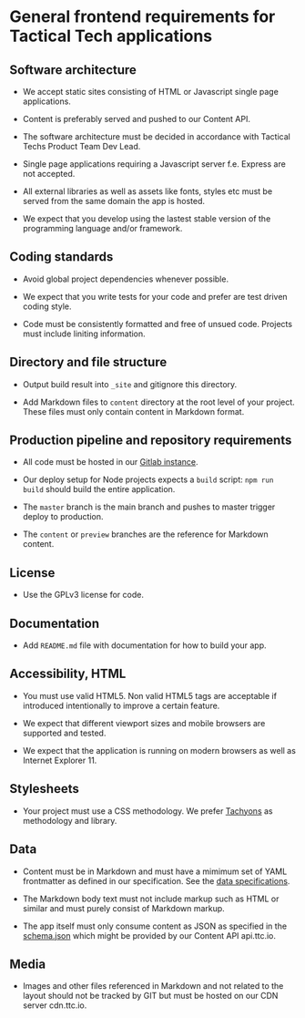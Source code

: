 # General frontend requirements for Tactical Tech applications

## Software architecture

- We accept static sites consisting of HTML or Javascript single page applications.

- Content is preferably served and pushed to our Content API.

- The software architecture must be decided in accordance with Tactical Techs Product Team Dev Lead.

- Single page applications requiring a Javascript server f.e. Express are not accepted.

- All external libraries as well as assets like fonts, styles etc must be served from the same domain the app is hosted.

- We expect that you develop using the lastest stable version of the programming language and/or framework.


## Coding standards

- Avoid global project dependencies whenever possible.

- We expect that you write tests for your code and prefer are test driven coding style.

- Code must be consistently formatted and free of unsued code. Projects must include liniting information.
 

## Directory and file structure

- Output build result into ```_site``` and gitignore this directory.

- Add Markdown files to  ```content``` directory at the root level of your project. These files must only contain content in Markdown format.


## Production pipeline and repository requirements

- All code must be hosted in our [Gitlab instance](https://git.tacticaltech.org).

- Our deploy setup for Node projects expects a ```build``` script: ```npm run build``` should build the entire application.

- The ```master``` branch is the main branch and pushes to master trigger deploy to production.

- The ```content``` or ```preview``` branches are the reference for Markdown content.


## License

- Use the GPLv3 license for code.


## Documentation

- Add ```README.md``` file with documentation for how to build your app.


## Accessibility, HTML

- You must use valid HTML5. Non valid HTML5 tags are acceptable if introduced intentionally to improve a certain feature.

- We expect that different viewport sizes and mobile browsers are supported and tested.

- We expect that the application is running on modern browsers as well as Internet Explorer 11.


## Stylesheets

- Your project must use a CSS methodology. We prefer [Tachyons](https://tachyons.io/) as methodology and library.


## Data

- Content must be in Markdown and must have a mimimum set of YAML frontmatter as defined in our specification. See the [data specifications](https://git.tacticaltech.org/ttc/mothership-documentation/tree/master/db).

- The Markdown body text must not include markup such as HTML or similar and must purely consist of Markdown markup.

- The app itself must only consume content as JSON as specified in the [schema.json](https://git.tacticaltech.org/ttc/mothership-documentation/blob/master/db/schema.json) which might be provided by our Content API api.ttc.io.

## Media

- Images and other files referenced in Markdown and not related to the layout should not be tracked by GIT but must be hosted on our CDN server cdn.ttc.io.
